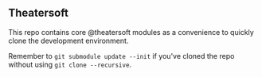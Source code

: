 ## Theatersoft

This repo contains core @theatersoft modules as a convenience to quickly clone the development environment.

Remember to `git submodule update --init` if you've cloned the repo without using `git clone --recursive`.